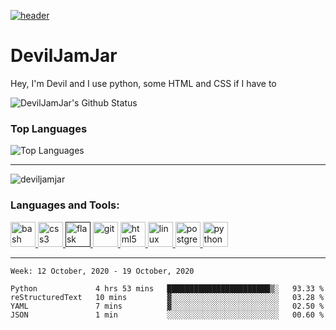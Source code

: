 [![header](https://capsule-render.vercel.app/api?type=wave&color=timeGradient&height=300&section=header&text=Hey%20I'm%20Devil👋&fontSize=90)](https://github.com/Tim232)<br>

# DevilJamJar
Hey, I'm Devil and I use python, some HTML and CSS if I have to

![DevilJamJar's Github Status](https://github-readme-stats.vercel.app/api?username=DevilJamJar&show_icons=true&theme=tokyonight)
### Top Languages
![Top Languages](https://github-readme-stats.vercel.app/api/top-langs/?username=DevilJamJar&theme=tokyonight)<br/>

-----

<p align="left"> <img src="https://komarev.com/ghpvc/?username=deviljamjar" alt="deviljamjar" /> </p>

<h3 align="left">Languages and Tools:</h3>
<p align="left"> <a href="https://www.gnu.org/software/bash/" target="_blank"> <img src="https://www.vectorlogo.zone/logos/gnu_bash/gnu_bash-icon.svg" alt="bash" width="40" height="40"/> </a> <a href="https://www.w3schools.com/css/" target="_blank"> <img src="https://devicons.github.io/devicon/devicon.git/icons/css3/css3-original-wordmark.svg" alt="css3" width="40" height="40"/> </a> <a href="" target="_blank"> <img src="https://www.vectorlogo.zone/logos/pocoo_flask/pocoo_flask-icon.svg" alt="flask" width="40" height="40"/> </a> <a href="https://git-scm.com/" target="_blank"> <img src="https://www.vectorlogo.zone/logos/git-scm/git-scm-icon.svg" alt="git" width="40" height="40"/> </a> <a href="https://www.w3.org/html/" target="_blank"> <img src="https://devicons.github.io/devicon/devicon.git/icons/html5/html5-original-wordmark.svg" alt="html5" width="40" height="40"/> </a> <a href="https://www.linux.org/" target="_blank"> <img src="https://devicons.github.io/devicon/devicon.git/icons/linux/linux-original.svg" alt="linux" width="40" height="40"/> </a> <a href="https://www.postgresql.org" target="_blank"> <img src="https://devicons.github.io/devicon/devicon.git/icons/postgresql/postgresql-original-wordmark.svg" alt="postgresql" width="40" height="40"/> </a> <a href="https://www.python.org" target="_blank"> <img src="https://devicons.github.io/devicon/devicon.git/icons/python/python-original.svg" alt="python" width="40" height="40"/> </a> </p>

-----

<!--START_SECTION:waka-->
```text
Week: 12 October, 2020 - 19 October, 2020

Python             4 hrs 53 mins   ███████████████████████▒░   93.33 % 
reStructuredText   10 mins         ▓░░░░░░░░░░░░░░░░░░░░░░░░   03.28 % 
YAML               7 mins          ▓░░░░░░░░░░░░░░░░░░░░░░░░   02.50 % 
JSON               1 min           ░░░░░░░░░░░░░░░░░░░░░░░░░   00.60 % 
```
<!--END_SECTION:waka-->
